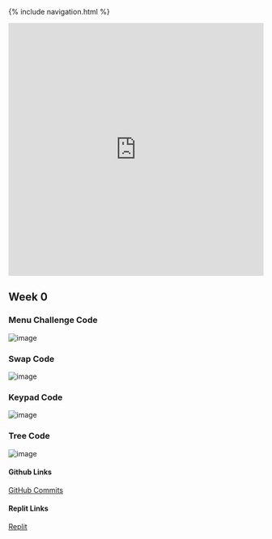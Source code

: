 {% include navigation.html %}

<iframe frameborder="0" width="100%" height="500px" src="https://replit.com/@lucasho22/flaskportfolio-2?embed=true"> </iframe>

## Week 0

### Menu Challenge Code
![image](https://user-images.githubusercontent.com/77864093/158083190-d192270d-fe05-4420-88c2-058bc518e944.png)

### Swap Code
![image](https://user-images.githubusercontent.com/77864093/158109129-05dccdf8-d80c-4d1a-a2b4-06b83953150b.png)

### Keypad Code
![image](https://user-images.githubusercontent.com/77864093/158101274-571247ee-4399-49e5-b320-7f8fedd72f9c.png)

### Tree Code
![image](https://user-images.githubusercontent.com/77864093/158115651-155910f6-d924-4c5a-b68f-928926ae8332.png)

#### Github Links
[GitHub Commits](https://github.com/lucasho22/flask_portfolio/issues/2)

#### Replit Links
[Replit](https://replit.com/@lucasho22/flaskportfolio-2#swap.py)
